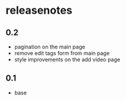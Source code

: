 # releasenotes

## 0.2
- pagination on the main page
- remove edit tags form from main page
- style improvements on the add video page

## 0.1
- base